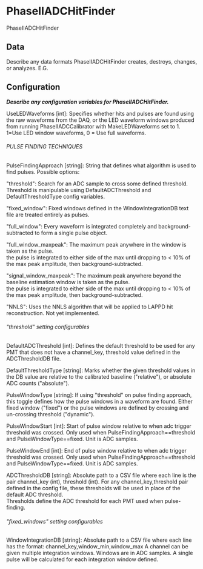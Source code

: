# PhaseIIADCHitFinder

PhaseIIADCHitFinder

## Data

Describe any data formats PhaseIIADCHitFinder creates, destroys, changes, or analyzes. E.G.

## Configuration

***Describe any configuration variables for PhaseIIADCHitFinder.***

UseLEDWaveforms [int]: Specifies whether hits and pulses are found using the 
       raw waveforms from the DAQ, or the LED waveform windows produced from running 
       PhaseIIADCCalibrator with MakeLEDWaveforms set to 1.  
       1=Use LED window waveforms, 
       0 = Use full waveforms.

###### PULSE FINDING TECHNIQUES #########

PulseFindingApproach [string]: String that defines what algorithm is used to find pulses.
Possible options:

  "threshold": Search for an ADC sample to cross some defined threshold.  Threshold 
is manipulable using DefaultADCThreshold and DefaultThresholdType config variables.

  "fixed_window": Fixed windows defined in the WindowIntegrationDB text file are
                  treated entirely as pulses.

  "full_window": Every waveform is integrated completely and background-subtracted
                 to form a single pulse object.

  "full_window_maxpeak": The maximum peak anywhere in the window is taken as the pulse.  
                 the pulse is integrated to either side of the max until dropping to 
                 < 10% of the max peak amplitude, then background-subtracted.

  "signal_window_maxpeak": The maximum peak anywhere beyond the baseline estimation window
                  is taken as the pulse.  
                 the pulse is integrated to either side of the max until dropping to 
                 < 10% of the max peak amplitude, then background-subtracted.
  
  "NNLS": Uses the NNLS algorithm that will be applied to LAPPD hit reconstruction.
          Not yet implemented.

###### "threshold" setting configurables ########

DefaultADCThreshold [int]: Defines the default threshold to be used for any PMT
      that does not have a channel_key, threshold value defined in the ADCThresholdDB
      file.

DefaultThresholdType [string]: Marks whether the given threshold values in the DB value are
      relative to the calibrated baseline ("relative"), or absolute ADC counts ("absolute").

PulseWindowType [string]: If using "threshold" on pulse finding approach, this toggle defines
      how the pulse windows in a waveform are found.  Either fixed window ("fixed") or
      the pulse windows are defined by crossing and un-crossing threshold ("dynamic").

PulseWindowStart [int]: Start of pulse window relative to when adc trigger threshold
      was crossed.  Only used when PulseFindingApproach==threshold and
      PulseWindowType==fixed.  Unit is ADC samples.

PulseWindowEnd [int]: End of pulse window relative to when adc trigger threshold
      was crossed.  Only used when PulseFindingApproach==threshold and
      PulseWindowType==fixed.  Unit is ADC samples.

ADCThresholdDB [string]: Absolute path to a CSV file where each line is the pair
      channel_key (int), threshold (int).  For any channel_key,threshold pair defined in the 
      config file, these thresholds will be used in place of the default ADC threshold.  
      Thresholds define the ADC threshold for each PMT used when pulse-finding.

###### "fixed_windows" setting configurables ######

WindowIntegrationDB [string]: Absolute path to a CSV file where each line has the format:
        channel_key,window_min,window_max
      A channel can be given multiple integration windows.  Windows are in ADC samples.
      A single pulse will be calculated for each integration window defined.

```
```
